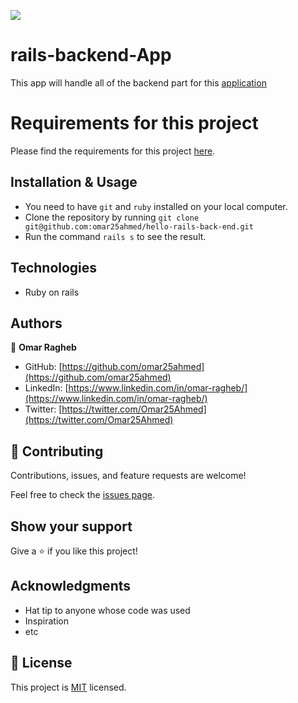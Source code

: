 ![](https://img.shields.io/badge/Microverse-blueviolet)

# rails-backend-App
This app will handle all of the backend part for this [application](https://github.com/omar25ahmed/hello-react-front-end/pull/1)


# Requirements for this project

Please find the requirements for this project [here](https://github.com/microverseinc/curriculum-rails/blob/main/connect-frontend-frameworks/hello_world_two_apps.md).

## Installation & Usage

- You need to have `git` and `ruby` installed on your local computer.
- Clone the repository by running `git clone git@github.com:omar25ahmed/hello-rails-back-end.git`
- Run the command `rails s` to see the result.


## Technologies

- Ruby on rails

## Authors

👤 **Omar Ragheb**

- GitHub: [https://github.com/omar25ahmed](https://github.com/omar25ahmed)
- LinkedIn: [https://www.linkedin.com/in/omar-ragheb/](https://www.linkedin.com/in/omar-ragheb/)
- Twitter: [https://twitter.com/Omar25Ahmed](https://twitter.com/Omar25Ahmed)
## 🤝 Contributing

Contributions, issues, and feature requests are welcome!

Feel free to check the [issues page](https://github.com/omar25ahmed/hello-rails-back-end/issues).

## Show your support

Give a ⭐️ if you like this project!

## Acknowledgments

- Hat tip to anyone whose code was used
- Inspiration
- etc

## 📝 License

This project is [MIT](./LICENSE) licensed.